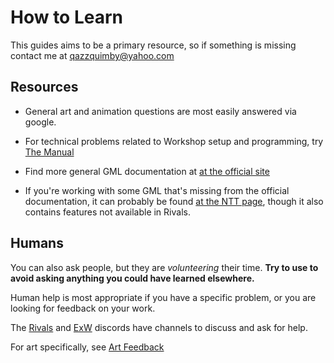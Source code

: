 # How to Learn

This guides aims to be a primary resource, so if something is missing contact me
at [qazzquimby@yahoo.com](mailto:qazzquimby@yahoo.com)

## Resources

- General art and animation questions are most easily answered via google.

- For technical problems related to Workshop setup and programming,
  try [The Manual](https://www.rivalsofaether.com/workshop/)
- Find more general GML documentation at
 [at the official site](https://docs.yoyogames.com/source/dadiospice/002_reference/index.html)
- If you're working with some GML that's missing from the official documentation, it can probably be
  found [at the NTT page](https://yal.cc/r/17/ntt/gml/), though it also contains features not available in Rivals.

## Humans

You can also ask people, but they are *volunteering* their time. **Try to use to avoid asking anything you could have
learned elsewhere.**

Human help is most appropriate if you have a specific problem, or you are looking for feedback on your work.

The [Rivals](https://discord.gg/roa) and [ExW](https://discord.gg/GsDqfQyD) discords have channels to discuss and ask
for help.

For art specifically, see [Art Feedback](/workshop_guide/art/feedback.md)
